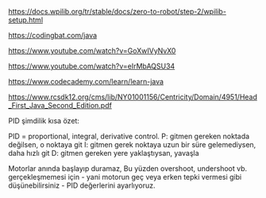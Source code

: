 https://docs.wpilib.org/tr/stable/docs/zero-to-robot/step-2/wpilib-setup.html

https://codingbat.com/java

https://www.youtube.com/watch?v=GoXwIVyNvX0

https://www.youtube.com/watch?v=eIrMbAQSU34

https://www.codecademy.com/learn/learn-java

https://www.rcsdk12.org/cms/lib/NY01001156/Centricity/Domain/4951/Head_First_Java_Second_Edition.pdf

PID şimdilik kısa özet: 

PID = proportional, integral, derivative control.
P: gitmen gereken noktada değilsen, o noktaya git
I: gitmen gerek noktaya uzun bir süre gelemediysen, daha hızlı git
D: gitmen gereken yere yaklaştıysan, yavaşla

Motorlar anında başlayıp duramaz, Bu yüzden overshoot, undershoot vb. gerçekleşmemesi için - yani motorun geç veya erken tepki vermesi gibi düşünebilirsiniz - PID değerlerini ayarlıyoruz. 
